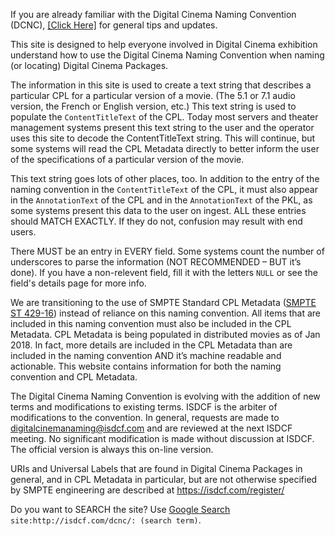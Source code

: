 
If you are already familiar with the Digital Cinema Naming Convention (DCNC), [[Click Here]](general.html) for general tips and updates.

This site is designed to help everyone involved in Digital Cinema exhibition understand how to use the Digital Cinema Naming Convention when naming (or locating) Digital Cinema Packages.

The information in this site is used to create a text string that describes a particular CPL for a particular version of a movie. (The 5.1 or 7.1 audio version, the French or English version, etc.) This text string is used to populate the `ContentTitleText` of the CPL. Today most servers and theater management systems present this text string to the user and the operator uses this site to decode the ContentTitleText string. This will continue, but some systems will read the CPL Metadata directly to better inform the user of the specifications of a particular version of the movie.

This text string goes lots of other places, too. In addition to the entry of the naming convention in the `ContentTitleText` of the CPL, it must also appear in the `AnnotationText` of the CPL and in the `AnnotationText` of the PKL, as some systems present this data to the user on ingest. ALL these entries should MATCH EXACTLY. If they do not, confusion may result with end users.

There MUST be an entry in EVERY field. Some systems count the number of underscores to parse the information (NOT RECOMMENDED – BUT it’s done). If you have a non-relevent field, fill it with the letters `NULL` or see the field's details page for more info.

We are transitioning to the use of SMPTE Standard CPL Metadata ([SMPTE ST 429-16](https://doi.org/10.5594/SMPTE.ST429-16.2014)) instead of reliance on this naming convention. All items that are included in this naming convention must also be included in the CPL Metadata. CPL Metadata is being populated in distributed movies as of Jan 2018. In fact, more details are included in the CPL Metadata than are included in the naming convention AND it’s machine readable and actionable. This website contains information for both the naming convention and CPL Metadata.

The Digital Cinema Naming Convention is evolving with the addition of new terms and modifications to existing terms. ISDCF is the arbiter of modifications to the convention. In general, requests are made to <digitalcinemanaming@isdcf.com> and are reviewed at the next ISDCF meeting. No significant modification is made without discussion at ISDCF. The official version is always this on-line version.

URIs and Universal Labels that are found in Digital Cinema Packages in general, and in CPL Metadata in particular, but are not otherwise specified by SMPTE engineering are described at <https://isdcf.com/register/>

Do you want to SEARCH the site? Use [Google Search](https://www.google.com/) `site:http://isdcf.com/dcnc/: (search term)`.